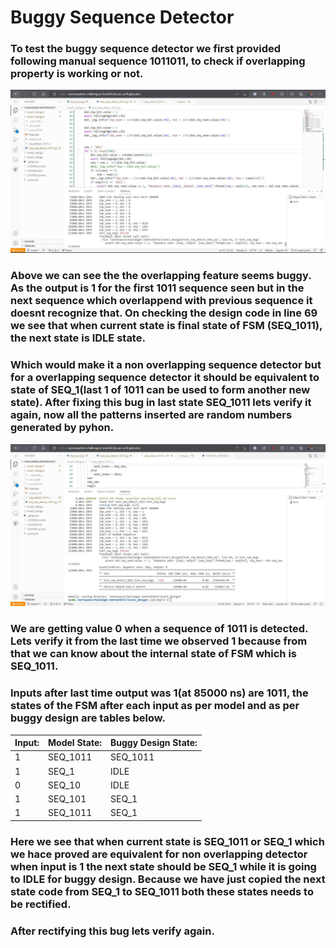 # Buggy Sequence Detector
### To test the buggy sequence detector we first provided following manual sequence 1011011, to check if overlapping property is working or not. 
![](https://github.com/vyomasystems-lab/challenges-Santosh3672/blob/master/level1_design2/Pic1.JPG)
### Above we can see the the overlapping feature seems buggy. As the output is 1 for the first 1011 sequence seen but in the next sequence which overlappend with previous sequence it doesnt recognize that. On checking the design code in line 69 we see that when current state is final state of FSM (SEQ_1011), the next state is IDLE state.
### Which would make it a non overlapping sequence detector but for a overlapping sequence detector it should be equivalent to state of SEQ_1(last 1 of 1011 can be used to form another new state). After fixing this bug in last state SEQ_1011 lets verify it again, now all the patterns inserted are random numbers generated by pyhon.
![](https://github.com/vyomasystems-lab/challenges-Santosh3672/blob/master/level1_design2/Pic2.JPG)
### We are getting value 0 when a sequence of 1011 is detected. Lets verify it from the last time we observed 1 because from that we can know about the internal state of FSM which is SEQ_1011.
### Inputs after last time output was 1(at 85000 ns) are 1011, the states of the FSM after each input as per model and as per buggy design are tables below.

| Input: | Model State: | Buggy Design State: |
|--------|--------------|---------------------|
| 1      | SEQ_1011     | SEQ_1011            |
| 1      | SEQ_1        | IDLE                |
| 0      | SEQ_10       | IDLE                |
| 1      | SEQ_101      | SEQ_1               |
| 1      | SEQ_1011     | SEQ_1               |

### Here we see that when current state is SEQ_1011 or SEQ_1 which we hace proved are equivalent for non overlapping detector when input is 1 the next state should be SEQ_1 while it is going to IDLE for buggy design. Because we have just copied the next state code from SEQ_1 to SEQ_1011 both these states needs to be rectified.
### After rectifying this bug lets verify again.
